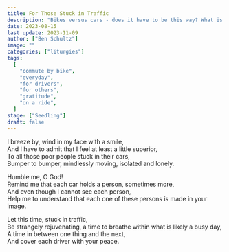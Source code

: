 ```yaml
---
title: For Those Stuck in Traffic
description: "Bikes versus cars - does it have to be this way? What is it about the sense of superiority or animosity that can be felt between these two mutual road users? And is there anything we can do about it?"
date: 2023-08-15
last update: 2023-11-09
author: ["Ben Schultz"]
image: ""
categories: ["liturgies"]
tags:
  [
    "commute by bike",
    "everyday",
    "for drivers",
    "for others",
    "gratitude",
    "on a ride",
  ]
stage: ["Seedling"]
draft: false
---
```


I breeze by, wind in my face with a smile,  
And I have to admit that I feel at least a little superior,  
To all those poor people stuck in their cars,  
Bumper to bumper, mindlessly moving, isolated and lonely.

Humble me, O God!  
Remind me that each car holds a person, sometimes more,  
And even though I cannot see each person,  
Help me to understand that each one of these persons is made in your image.

Let this time, stuck in traffic,  
Be strangely rejuvenating, a time to breathe within what is likely a busy day,  
A time in between one thing and the next,  
And cover each driver with your peace.

